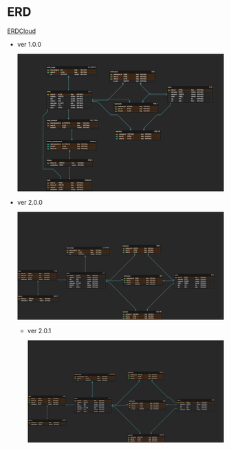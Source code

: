 # ERD

[ERDCloud](https://www.erdcloud.com/team/AaBorNSBAXmzEbs9i)

- ver 1.0.0
    
    ![NEWS.png](ERD%20d0188627c2ce46aba8933898c2a61376/NEWS.png)
    
- ver 2.0.0
    
    ![NEWS ver 2.0.0.png](ERD%20d0188627c2ce46aba8933898c2a61376/NEWS_ver_2.0.0.png)
    
    - ver 2.0.1
        
        ![NEWS ver 2.0.1.png](ERD%20d0188627c2ce46aba8933898c2a61376/NEWS_ver_2.0.1.png)